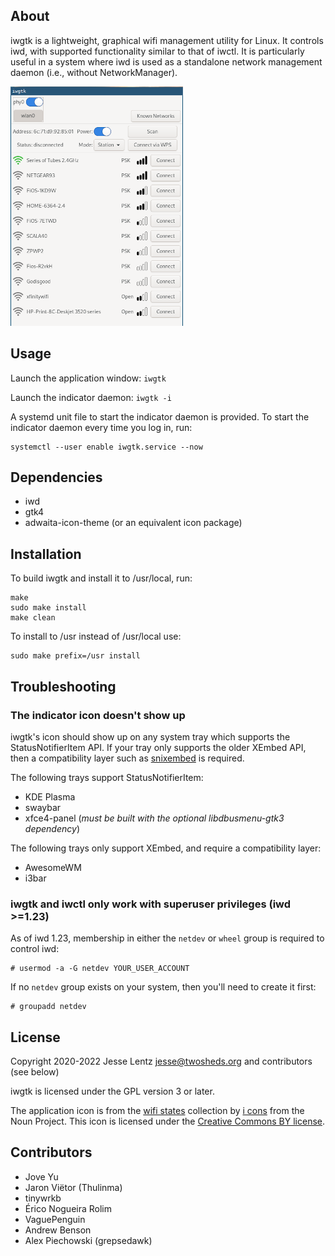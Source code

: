 ## About
iwgtk is a lightweight, graphical wifi management utility for Linux. It controls
iwd, with supported functionality similar to that of iwctl. It is particularly
useful in a system where iwd is used as a standalone network management daemon
(i.e., without NetworkManager).

![Screenshot](screenshot/station.png)

## Usage
Launch the application window: `iwgtk`

Launch the indicator daemon: `iwgtk -i`

A systemd unit file to start the indicator daemon is provided. To start the
indicator daemon every time you log in, run:
```
systemctl --user enable iwgtk.service --now
```

## Dependencies
* iwd
* gtk4
* adwaita-icon-theme (or an equivalent icon package)

## Installation
To build iwgtk and install it to /usr/local, run:

```
make
sudo make install
make clean
```

To install to /usr instead of /usr/local use:
```
sudo make prefix=/usr install
```

## Troubleshooting

### The indicator icon doesn't show up
iwgtk's icon should show up on any system tray which supports the
StatusNotifierItem API. If your tray only supports the older XEmbed API, then a
compatibility layer such as [snixembed](https://git.sr.ht/~steef/snixembed) is
required.

The following trays support StatusNotifierItem:
* KDE Plasma
* swaybar
* xfce4-panel (*must be built with the optional libdbusmenu-gtk3 dependency*)

The following trays only support XEmbed, and require a compatibility layer:
* AwesomeWM
* i3bar

### iwgtk and iwctl only work with superuser privileges (iwd >=1.23)
As of iwd 1.23, membership in either the `netdev` or `wheel` group is required
to control iwd:
```
# usermod -a -G netdev YOUR_USER_ACCOUNT
```
If no `netdev` group exists on your system, then you'll need to create it first:
```
# groupadd netdev
```

## License
Copyright 2020-2022 Jesse Lentz <jesse@twosheds.org> and contributors (see below)

iwgtk is licensed under the GPL version 3 or later.

The application icon is from the [wifi
states](https://thenounproject.com/iconsguru/collection/wifi-states/) collection
by [i cons](https://thenounproject.com/iconsguru/) from the Noun Project. This
icon is licensed under the [Creative Commons BY
license](https://creativecommons.org/licenses/by/3.0/us/legalcode).

## Contributors
* Jove Yu
* Jaron Viëtor (Thulinma)
* tinywrkb
* Érico Nogueira Rolim
* VaguePenguin
* Andrew Benson
* Alex Piechowski (grepsedawk)
